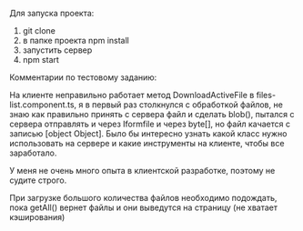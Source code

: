 Для запуска проекта: 
1) git clone
2) в папке проекта npm install
3) запустить сервер
4) npm start

Комментарии по тестовому заданию:

На клиенте неправильно работает метод DownloadActiveFile в files-list.component.ts, я в первый раз столкнулся с обработкой файлов, не знаю как правильно принять с сервера файл и сделать blob(), пытался с сервера отправлять и через Iformfile и через byte[], но файл качается с записью [object Object]. Было бы интересно узнать какой класс нужно использовать на сервере и какие инструменты на клиенте, чтобы все заработало.

У меня не очень много опыта в клиентской разработке, поэтому не судите строго.
 
При загрузке большого количества файлов необходимо подождать, пока getAll() вернет файлы и они выведутся на страницу (не хватает кэширования)
